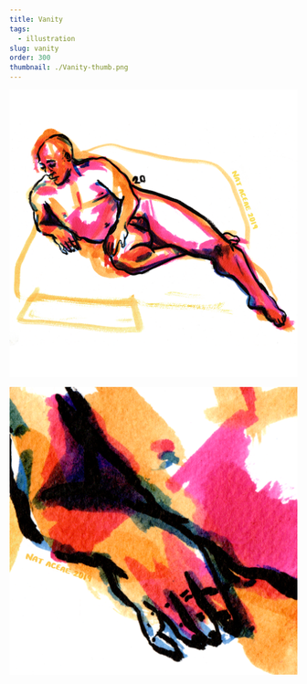 ```yaml
---
title: Vanity
tags:
  - illustration
slug: vanity
order: 300
thumbnail: ./Vanity-thumb.png
---
```

![](Vanity1.png)

![](Vanity2.png)


